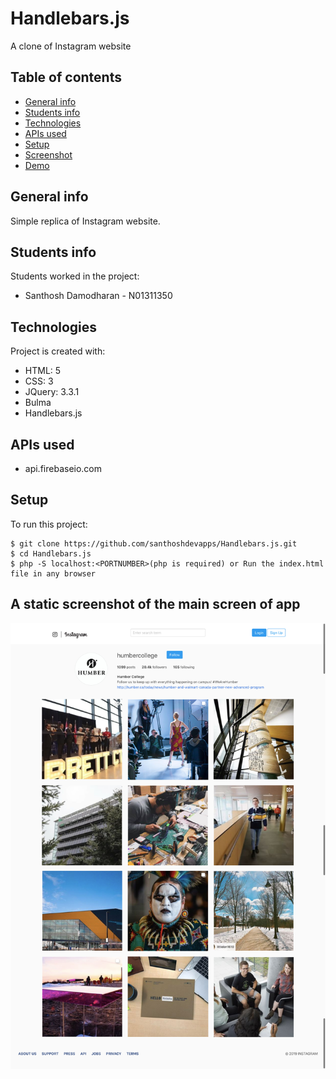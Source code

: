 # Handlebars.js
A clone of Instagram website

## Table of contents
* [General info](#general-info)
* [Students info](#students-info)
* [Technologies](#technologies)
* [APIs used](#apis-used)
* [Setup](#setup)
* [Screenshot](#screenshot)
* [Demo](#demo)


## General info
Simple replica of Instagram website.

## Students info
Students worked in the project:
* Santhosh Damodharan - N01311350

## Technologies
Project is created with:
* HTML: 5
* CSS: 3
* JQuery: 3.3.1
* Bulma
* Handlebars.js

	
## APIs used
* api.firebaseio.com

## Setup
To run this project:

```
$ git clone https://github.com/santhoshdevapps/Handlebars.js.git
$ cd Handlebars.js
$ php -S localhost:<PORTNUMBER>(php is required) or Run the index.html file in any browser
```

## A static screenshot of the main screen of app
![screenshot of the main screen](/screenshot/homepage-screenshot.png)

